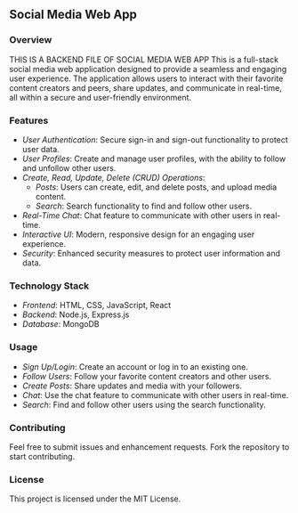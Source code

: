 ## Social Media Web App

### Overview
THIS IS A BACKEND FILE OF SOCIAL MEDIA WEB APP
This is a full-stack social media web application designed to provide a seamless and engaging user experience. The application allows users to interact with their favorite content creators and peers, share updates, and communicate in real-time, all within a secure and user-friendly environment.

### Features
- *User Authentication*: Secure sign-in and sign-out functionality to protect user data.
- *User Profiles*: Create and manage user profiles, with the ability to follow and unfollow other users.
- *Create, Read, Update, Delete (CRUD) Operations*:
  - *Posts*: Users can create, edit, and delete posts, and upload media content.
  - *Search*: Search functionality to find and follow other users.
- *Real-Time Chat*: Chat feature to communicate with other users in real-time.
- *Interactive UI*: Modern, responsive design for an engaging user experience.
- *Security*: Enhanced security measures to protect user information and data.

### Technology Stack
- *Frontend*: HTML, CSS, JavaScript, React
- *Backend*: Node.js, Express.js
- *Database*: MongoDB

### Usage
- *Sign Up/Login*: Create an account or log in to an existing one.
- *Follow Users*: Follow your favorite content creators and other users.
- *Create Posts*: Share updates and media with your followers.
- *Chat*: Use the chat feature to communicate with other users in real-time.
- *Search*: Find and follow other users using the search functionality.

### Contributing
Feel free to submit issues and enhancement requests. Fork the repository to start contributing.

### License
This project is licensed under the MIT License.
